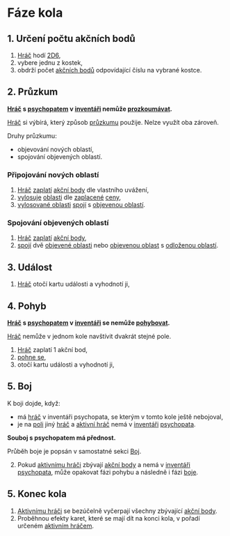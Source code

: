 # Fáze kola

## 1. Určení počtu akčních bodů

1. [Hráč](https://github.com/pilniczek/the-psychopaths-land/tree/master/CZ/Rejst%C5%99%C3%ADk#hráč) hodí [2D6](https://github.com/pilniczek/the-psychopaths-land/tree/master/CZ/Rejst%C5%99%C3%ADk#2d6),
2. vybere jednu z kostek,
3. obdrží počet [akčních bodů](https://github.com/pilniczek/the-psychopaths-land/tree/master/CZ/Rejst%C5%99%C3%ADk#akční-bod) odpovídající číslu na vybrané kostce.

## 2. Průzkum

**[Hráč](https://github.com/pilniczek/the-psychopaths-land/tree/master/CZ/Rejst%C5%99%C3%ADk#hráč) s [psychopatem](https://github.com/pilniczek/the-psychopaths-land/tree/master/CZ/Rejst%C5%99%C3%ADk#psychopat) v [inventáři](https://github.com/pilniczek/the-psychopaths-land/tree/master/CZ/Rejst%C5%99%C3%ADk#inventář) nemůže [prozkoumávat](https://github.com/pilniczek/the-psychopaths-land/tree/master/CZ/Rejst%C5%99%C3%ADk#průzkum).**

[Hráč](https://github.com/pilniczek/the-psychopaths-land/tree/master/CZ/Rejst%C5%99%C3%ADk#hráč) si výbírá, který způsob [průzkumu](https://github.com/pilniczek/the-psychopaths-land/tree/master/CZ/Rejst%C5%99%C3%ADk#průzkum) použije. Nelze využít oba zároveň.

Druhy průzkumu:

* objevování nových oblastí,
* spojování objevených oblastí.

### Připojování nových oblastí

1. [Hráč](https://github.com/pilniczek/the-psychopaths-land/tree/master/CZ/Rejst%C5%99%C3%ADk#hráč) [zaplatí](https://github.com/pilniczek/the-psychopaths-land/tree/master/CZ/Rejst%C5%99%C3%ADk#placení) [akční body](https://github.com/pilniczek/the-psychopaths-land/tree/master/CZ/Rejst%C5%99%C3%ADk#akční-bod) dle vlastního uvážení,
2. [vylosuje](https://github.com/pilniczek/the-psychopaths-land/tree/master/CZ/Rejst%C5%99%C3%ADk#losování) [oblasti](https://github.com/pilniczek/the-psychopaths-land/tree/master/CZ/Rejst%C5%99%C3%ADk#oblast) dle [zaplacené](https://github.com/pilniczek/the-psychopaths-land/tree/master/CZ/Rejst%C5%99%C3%ADk#placení) [ceny](https://github.com/pilniczek/the-psychopaths-land/tree/master/CZ/Rejst%C5%99%C3%ADk#cena),
3. [vylosované oblasti](https://github.com/pilniczek/the-psychopaths-land/tree/master/CZ/Rejst%C5%99%C3%ADk#vylosovaná-oblast) [spojí](https://github.com/pilniczek/the-psychopaths-land/tree/master/CZ/Rejst%C5%99%C3%ADk#spojení-oblastí) s [objevenou oblastí](https://github.com/pilniczek/the-psychopaths-land/tree/master/CZ/Rejst%C5%99%C3%ADk#objevená-oblast).

### Spojování objevených oblastí

1. [Hráč](https://github.com/pilniczek/the-psychopaths-land/tree/master/CZ/Rejst%C5%99%C3%ADk#hráč) [zaplatí](https://github.com/pilniczek/the-psychopaths-land/tree/master/CZ/Rejst%C5%99%C3%ADk#placení) [akční body](https://github.com/pilniczek/the-psychopaths-land/tree/master/CZ/Rejst%C5%99%C3%ADk#akční-bod),
2. [spojí](https://github.com/pilniczek/the-psychopaths-land/tree/master/CZ/Rejst%C5%99%C3%ADk#spojení-oblastí) dvě [objevené oblasti](https://github.com/pilniczek/the-psychopaths-land/tree/master/CZ/Rejst%C5%99%C3%ADk#objevená-oblast) nebo [objevenou oblast](https://github.com/pilniczek/the-psychopaths-land/tree/master/CZ/Rejst%C5%99%C3%ADk#objevená-oblast) s [odloženou oblastí](https://github.com/pilniczek/the-psychopaths-land/tree/master/CZ/Rejst%C5%99%C3%ADk#odložená-oblast).

## 3. Událost

1. [Hráč](https://github.com/pilniczek/the-psychopaths-land/tree/master/CZ/Rejst%C5%99%C3%ADk#hráč) otočí kartu události a vyhodnotí ji,

## 4. Pohyb

**[Hráč](https://github.com/pilniczek/the-psychopaths-land/tree/master/CZ/Rejst%C5%99%C3%ADk#hráč) s [psychopatem](https://github.com/pilniczek/the-psychopaths-land/tree/master/CZ/Rejst%C5%99%C3%ADk#psychopat) v [inventáři](https://github.com/pilniczek/the-psychopaths-land/tree/master/CZ/Rejst%C5%99%C3%ADk#inventář) se nemůže [pohybovat](https://github.com/pilniczek/the-psychopaths-land/tree/master/CZ/Rejst%C5%99%C3%ADk#pohyb).**

[Hráč](https://github.com/pilniczek/the-psychopaths-land/tree/master/CZ/Rejst%C5%99%C3%ADk#hráč) nemůže v jednom kole navštívit dvakrát stejné pole.

1. [Hráč](https://github.com/pilniczek/the-psychopaths-land/tree/master/CZ/Rejst%C5%99%C3%ADk#hráč) zaplatí 1 akční bod,
2. [pohne se](https://github.com/pilniczek/the-psychopaths-land/tree/master/CZ/Rejst%C5%99%C3%ADk#pohyb),
3. otočí kartu události a vyhodnotí ji,

## 5. Boj

K boji dojde, když:

* má [hráč](https://github.com/pilniczek/the-psychopaths-land/tree/master/CZ/Rejst%C5%99%C3%ADk#hráč) v inventáři psychopata, se kterým v tomto kole ještě nebojoval,
* je na [poli](https://github.com/pilniczek/the-psychopaths-land/tree/master/CZ/Rejst%C5%99%C3%ADk#pole) jiný [hráč](https://github.com/pilniczek/the-psychopaths-land/tree/master/CZ/Rejst%C5%99%C3%ADk#hráč) a [aktivní hráč](https://github.com/pilniczek/the-psychopaths-land/tree/master/CZ/Rejst%C5%99%C3%ADk#aktivní-hráč) nemá v [inventáři](https://github.com/pilniczek/the-psychopaths-land/tree/master/CZ/Rejst%C5%99%C3%ADk#inventář) [psychopata](https://github.com/pilniczek/the-psychopaths-land/tree/master/CZ/Rejst%C5%99%C3%ADk#psychopat).

**Souboj s psychopatem má přednost.**

Průběh boje je popsán v samostatné sekci [Boj](https://github.com/pilniczek/the-psychopaths-land/tree/master/CZ/Boj).

2. Pokud [aktivnímu hráči](https://github.com/pilniczek/the-psychopaths-land/tree/master/CZ/Rejst%C5%99%C3%ADk#aktivní-hráč) zbývají [akční body](https://github.com/pilniczek/the-psychopaths-land/tree/master/CZ/Rejst%C5%99%C3%ADk#akční-bod) a nemá v [inventáři](https://github.com/pilniczek/the-psychopaths-land/tree/master/CZ/Rejst%C5%99%C3%ADk#inventář) [psychopata](https://github.com/pilniczek/the-psychopaths-land/tree/master/CZ/Rejst%C5%99%C3%ADk#psychopat), může opakovat fázi pohybu a následně i fázi [boje](https://github.com/pilniczek/the-psychopaths-land/tree/master/CZ/Boj).

## 5. Konec kola

1. [Aktivnímu hráči](https://github.com/pilniczek/the-psychopaths-land/tree/master/CZ/Rejst%C5%99%C3%ADk#aktivní-hráč) se bezúčelně vyčerpají všechny zbývající [akční body](https://github.com/pilniczek/the-psychopaths-land/tree/master/CZ/Rejst%C5%99%C3%ADk#akční-bod).
2. Proběhnou efekty karet, které se mají dít na konci kola, v pořadí určeném [aktivním hráčem](https://github.com/pilniczek/the-psychopaths-land/tree/master/CZ/Rejst%C5%99%C3%ADk#aktivní-hráč).
